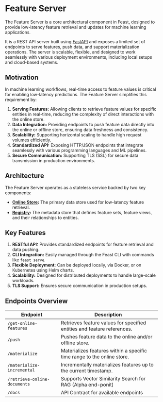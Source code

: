 # Feature Server

The Feature Server is a core architectural component in Feast, designed to provide low-latency feature retrieval and updates for machine learning applications.

It is a REST API server built using [FastAPI](https://fastapi.tiangolo.com/) and exposes a limited set of endpoints to serve features, push data, and support materialization operations. The server is scalable, flexible, and designed to work seamlessly with various deployment environments, including local setups and cloud-based systems.

## Motivation

In machine learning workflows, real-time access to feature values is critical for enabling low-latency predictions. The Feature Server simplifies this requirement by:

1. **Serving Features:** Allowing clients to retrieve feature values for specific entities in real-time, reducing the complexity of direct interactions with the online store.
2. **Data Integration:** Providing endpoints to push feature data directly into the online or offline store, ensuring data freshness and consistency.
3. **Scalability:** Supporting horizontal scaling to handle high request volumes efficiently.
4. **Standardized API:** Exposing HTTP/JSON endpoints that integrate seamlessly with various programming languages and ML pipelines.
5. **Secure Communication:** Supporting TLS (SSL) for secure data transmission in production environments.

## Architecture

The Feature Server operates as a stateless service backed by two key components:

- **[Online Store](./online-store.md):** The primary data store used for low-latency feature retrieval.
- **[Registry](./registry.md):** The metadata store that defines feature sets, feature views, and their relationships to entities.

## Key Features

1. **RESTful API:** Provides standardized endpoints for feature retrieval and data pushing.
2. **CLI Integration:** Easily managed through the Feast CLI with commands like `feast serve`.
3. **Flexible Deployment:** Can be deployed locally, via Docker, or on Kubernetes using Helm charts.
4. **Scalability:** Designed for distributed deployments to handle large-scale workloads.
5. **TLS Support:** Ensures secure communication in production setups.

## Endpoints Overview

| Endpoint                     | Description                                                             |
|------------------------------|-------------------------------------------------------------------------|
| `/get-online-features`       | Retrieves feature values for specified entities and feature references. |
| `/push`                      | Pushes feature data to the online and/or offline store.                 |
| `/materialize`               | Materializes features within a specific time range to the online store. |
| `/materialize-incremental`   | Incrementally materializes features up to the current timestamp.        |
| `/retrieve-online-documents` | Supports Vector Similarity Search for RAG (Alpha end-ponit)             |
| `/docs`                      | API Contract for available endpoints                                    | 

